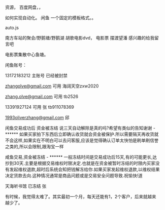 资源， 百度网盘，，


如何实现自动化。
闲鱼 一个固定的模板格式。。

auto.js

南方车站的聚会/野鹅塘/野鹅湖
胡歌电影dvd， 电影票
摆渡望潘
感兴趣的给我留言吧

电影票集散中心鱼塘。




闲鱼账号：

13172183212  主账号 已经被封禁

zhangolve@gmail.com 可用  海阔天空zxw2020

zhang.olve@gmail.com 可用 tb2526

13391927124 可用 张 tb911078369

1993oliverzhang@gmail.com  邱 


闲鱼交易成功后 资金被冻结 说三天自动解除是真的吗?希望有类似的告知谢谢 - ****** 如果买家拍下东西后立即确认收货就会资金被保护.所以需要隔天再收货就不会这样,如果实在不明白可以去问客服,应该是觉得确认订单太快怕是刷单刷信誉之类的,所以会限制,跟淘宝一样

咸鱼交易,资金被冻结 - ****** 一般冻结时间是交易成功后15天,有的可能更长,达抄到30天.主要是根据交易维权时限决定.也就是在资金被暂时冻结的时限内买家没有发起维权退款,超时后系统会知把钱解冻给你.如果买家发起维权退款,以维权结果决定货款去向.这种情况通常是商品问题或是交易安全问题导致.祝愉快!道

天海听书馆 已冻结 张

有时候，我觉得太难了。其实最初一个月，每天还能有1，2个客户，后来就越来越少了。


